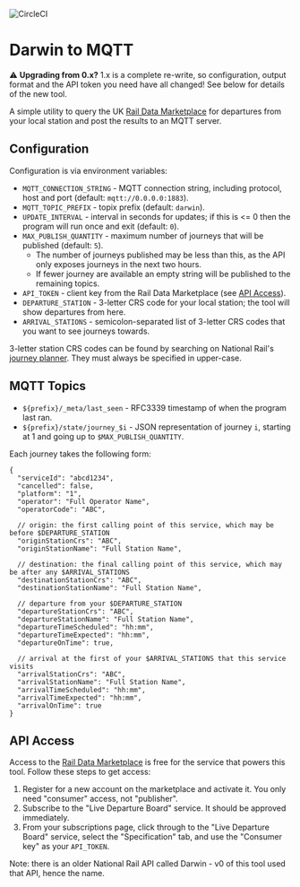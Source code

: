 ![CircleCI](https://img.shields.io/circleci/build/github/markormesher/darwin-to-mqtt)

# Darwin to MQTT

⚠️ **Upgrading from 0.x?** 1.x is a complete re-write, so configuration, output format and the API token you need have all changed! See below for details of the new tool.

A simple utility to query the UK [Rail Data Marketplace](https://raildata.org.uk) for departures from your local station and post the results to an MQTT server.

## Configuration

Configuration is via environment variables:

- `MQTT_CONNECTION_STRING` - MQTT connection string, including protocol, host and port (default: `mqtt://0.0.0.0:1883`).
- `MQTT_TOPIC_PREFIX` - topix prefix (default: `darwin`).
- `UPDATE_INTERVAL` - interval in seconds for updates; if this is <= 0 then the program will run once and exit (default: `0`).
- `MAX_PUBLISH_QUANTITY` - maximum number of journeys that will be published (default: `5`).
  - The number of journeys published may be less than this, as the API only exposes journeys in the next two hours.
  - If fewer journey are available an empty string will be published to the remaining topics.
- `API_TOKEN` - client key from the Rail Data Marketplace (see [API Access](#api-access)).
- `DEPARTURE_STATION` - 3-letter CRS code for your local station; the tool will show departures from here.
- `ARRIVAL_STATIONS` - semicolon-separated list of 3-letter CRS codes that you want to see journeys towards.

3-letter station CRS codes can be found by searching on National Rail's [journey planner](https://www.nationalrail.co.uk). They must always be specified in upper-case.

## MQTT Topics

- `${prefix}/_meta/last_seen` - RFC3339 timestamp of when the program last ran.
- `${prefix}/state/journey_$i` - JSON representation of journey `i`, starting at 1 and going up to `$MAX_PUBLISH_QUANTITY`.

Each journey takes the following form:

```jsonc
{
  "serviceId": "abcd1234",
  "cancelled": false,
  "platform": "1",
  "operator": "Full Operator Name",
  "operatorCode": "ABC",

  // origin: the first calling point of this service, which may be before $DEPARTURE_STATION
  "originStationCrs": "ABC",
  "originStationName": "Full Station Name",

  // destination: the final calling point of this service, which may be after any $ARRIVAL_STATIONS
  "destinationStationCrs": "ABC",
  "destinationStationName": "Full Station Name",

  // departure from your $DEPARTURE_STATION
  "departureStationCrs": "ABC",
  "departureStationName": "Full Station Name",
  "departureTimeScheduled": "hh:mm",
  "departureTimeExpected": "hh:mm",
  "departureOnTime": true,

  // arrival at the first of your $ARRIVAL_STATIONS that this service visits
  "arrivalStationCrs": "ABC",
  "arrivalStationName": "Full Station Name",
  "arrivalTimeScheduled": "hh:mm",
  "arrivalTimeExpected": "hh:mm",
  "arrivalOnTime": true
}
```

## API Access

Access to the [Rail Data Marketplace](https://raildata.org.uk) is free for the service that powers this tool. Follow these steps to get access:

1. Register for a new account on the marketplace and activate it. You only need "consumer" access, not "publisher".
1. Subscribe to the "Live Departure Board" service. It should be approved immediately.
1. From your subscriptions page, click through to the "Live Departure Board" service, select the "Specification" tab, and use the "Consumer key" as your `API_TOKEN`.

Note: there is an older National Rail API called Darwin - v0 of this tool used that API, hence the name.
